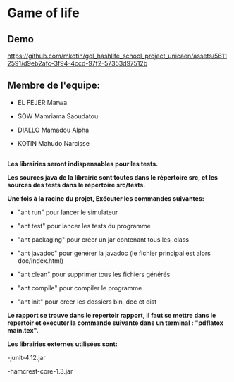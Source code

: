 # Game of life

## Demo


https://github.com/mkotin/gol_hashlife_school_project_unicaen/assets/56112591/d9eb2afc-3f94-4ccd-97f2-57353d97512b



## Membre de l'equipe:

- EL FEJER Marwa

- SOW Mamriama Saoudatou

- DIALLO Mamadou Alpha

- KOTIN Mahudo Narcisse

##

**Les librairies seront indispensables pour les tests.**

**Les sources java de la librairie sont toutes dans le répertoire src, et les sources des tests dans le répertoire src/tests.**

**Une fois à la racine du projet, Exécuter les commandes suivantes:**

- "ant run" pour lancer le simulateur

- "ant test" pour lancer les tests du programme

- "ant packaging" pour créer un jar contenant tous les .class

- "ant javadoc" pour générer la javadoc (le fichier principal est alors doc/index.html)

- "ant clean" pour supprimer tous les fichiers générés

- "ant compile" pour compiler le programme

- "ant init" pour creer les dossiers bin, doc et dist

**Le rapport se trouve dans le repertoir rapport, il faut se mettre dans le repertoir et executer la commande suivante dans un terminal :
	"pdflatex main.tex".**

**Les librairies externes utilisées sont:**

-junit-4.12.jar

-hamcrest-core-1.3.jar

